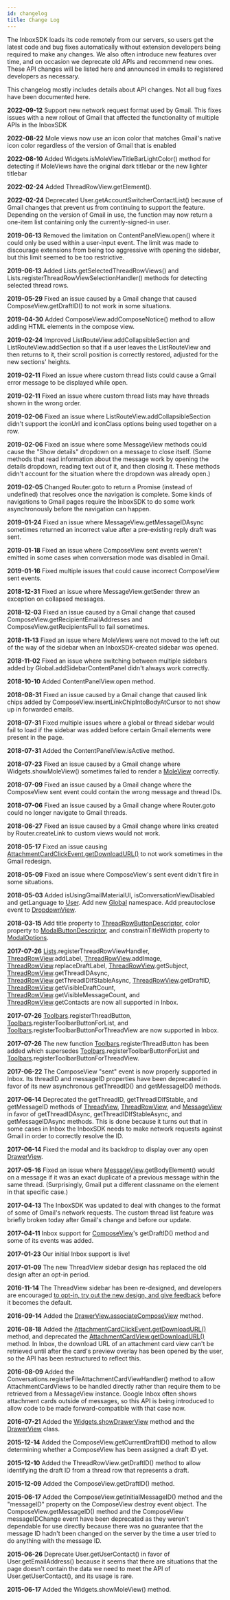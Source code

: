 ```yaml
---
id: changelog
title: Change Log
---
```


The InboxSDK loads its code remotely from our servers, so users get the latest code and bug fixes automatically without extension developers being required to make any changes. We also often introduce new features over time, and on occasion we deprecate old APIs and recommend new ones. These API changes will be listed here and announced in emails to registered developers as necessary.

This changelog mostly includes details about API changes. Not all bug fixes have been documented here.

**2022-09-12** Support new network request format used by Gmail. This fixes issues with a new rollout of Gmail that affected the functionality of multiple APIs in the InboxSDK

**2022-08-22** Mole views now use an icon color that matches Gmail's native icon color regardless of the version of Gmail that is enabled

**2022-08-10** Added Widgets.isMoleViewTitleBarLightColor() method for detecting if MoleViews have the original dark titlebar or the new lighter titlebar

**2022-02-24** Added ThreadRowView.getElement().

**2022-02-24** Deprecated User.getAccountSwitcherContactList() because of Gmail changes that prevent us from continuing to support the feature. Depending on the version of Gmail in use, the function may now return a one-item list containing only the currently-signed-in user.

**2019-06-13** Removed the limitation on ContentPanelView.open() where it could only be used within a user-input event. The limit was made to discourage extensions from being too aggressive with opening the sidebar, but this limit seemed to be too restrictive.

**2019-06-13** Added Lists.getSelectedThreadRowViews() and Lists.registerThreadRowViewSelectionHandler() methods for detecting selected thread rows.

**2019-05-29** Fixed an issue caused by a Gmail change that caused ComposeView.getDraftID() to not work in some situations.

**2019-04-30** Added ComposeView.addComposeNotice() method to allow adding HTML elements in the compose view.

**2019-02-24** Improved ListRouteView.addCollapsibleSection and ListRouteView.addSection so that if a user leaves the ListRouteView and then returns to it, their scroll position is correctly restored, adjusted for the new sections' heights.

**2019-02-11** Fixed an issue where custom thread lists could cause a Gmail error message to be displayed while open.

**2019-02-11** Fixed an issue where custom thread lists may have threads shown in the wrong order.

**2019-02-06** Fixed an issue where ListRouteView.addCollapsibleSection didn't support the iconUrl and iconClass options being used together on a row.

**2019-02-06** Fixed an issue where some MessageView methods could cause the "Show details" dropdown on a message to close itself. (Some methods that read information about the message work by opening the details dropdown, reading text out of it, and then closing it. These methods didn't account for the situation where the dropdown was already open.)

**2019-02-05** Changed Router.goto to return a Promise (instead of undefined) that resolves once the navigation is complete. Some kinds of navigations to Gmail pages require the InboxSDK to do some work asynchronously before the navigation can happen.

**2019-01-24** Fixed an issue where MessageView.getMessageIDAsync sometimes returned an incorrect value after a pre-existing reply draft was sent.

**2019-01-18** Fixed an issue where ComposeView sent events weren't emitted in some cases when conversation mode was disabled in Gmail.

**2019-01-16** Fixed multiple issues that could cause incorrect ComposeView sent events.

**2018-12-31** Fixed an issue where MessageView.getSender threw an exception on collapsed messages.

**2018-12-03** Fixed an issue caused by a Gmail change that caused ComposeView.getRecipientEmailAddresses and ComposeView.getRecipientsFull to fail sometimes.

**2018-11-13** Fixed an issue where MoleViews were not moved to the left out of the way of the sidebar when an InboxSDK-created sidebar was opened.

**2018-11-02** Fixed an issue where switching between multiple sidebars added by Global.addSidebarContentPanel didn't always work correctly.

**2018-10-10** Added ContentPanelView.open method.

**2018-08-31** Fixed an issue caused by a Gmail change that caused link chips added by ComposeView.insertLinkChipIntoBodyAtCursor to not show up in forwarded emails.

**2018-07-31** Fixed multiple issues where a global or thread sidebar would fail to load if the sidebar was added before certain Gmail elements were present in the page.

**2018-07-31** Added the ContentPanelView.isActive method.

**2018-07-23** Fixed an issue caused by a Gmail change where Widgets.showMoleView() sometimes failed to render a [MoleView](www.FFIIIIIXXXXMEEEE.com) correctly.

**2018-07-09** Fixed an issue caused by a Gmail change where the ComposeView sent event could contain the wrong message and thread IDs.

**2018-07-06** Fixed an issue caused by a Gmail change where Router.goto could no longer navigate to Gmail threads.

**2018-06-27** Fixed an issue caused by a Gmail change where links created by Router.createLink to custom views would not work.

**2018-05-17** Fixed an issue causing [AttachmentCardClickEvent.getDownloadURL()](www.FFIIIIIXXXXMEEEE.com) to not work sometimes in the Gmail redesign.

**2018-05-09** Fixed an issue where ComposeView's sent event didn't fire in some situations.

**2018-05-03** Added isUsingGmailMaterialUI, isConversationViewDisabled and getLanguage to [User](www.FFIIIIIXXXXMEEEE.com). Add new [Global](www.FFIIIIIXXXXMEEEE.com) namespace. Add preautoclose event to [DropdownView](www.FFIIIIIXXXXMEEEE.com).

**2018-03-15** Add title property to [ThreadRowButtonDescriptor](www.FFIIIIIXXXXMEEEE.com), color property to [ModalButtonDescriptor](www.FFIIIIIXXXXMEEEE.com), and constrainTitleWidth property to [ModalOptions](www.FFIIIIIXXXXMEEEE.com).

**2017-07-26** [Lists](www.FFIIIIIXXXXMEEEE.com).registerThreadRowViewHandler, [ThreadRowView](www.FFIIIIIXXXXMEEEE.com).addLabel, [ThreadRowView](www.FFIIIIIXXXXMEEEE.com).addImage, [ThreadRowView](www.FFIIIIIXXXXMEEEE.com).replaceDraftLabel, [ThreadRowView](www.FFIIIIIXXXXMEEEE.com).getSubject, [ThreadRowView](www.FFIIIIIXXXXMEEEE.com).getThreadIDAsync, [ThreadRowView](www.FFIIIIIXXXXMEEEE.com).getThreadIDIfStableAsync, [ThreadRowView](www.FFIIIIIXXXXMEEEE.com).getDraftID, [ThreadRowView](www.FFIIIIIXXXXMEEEE.com).getVisibleDraftCount, [ThreadRowView](www.FFIIIIIXXXXMEEEE.com).getVisibleMessageCount, and [ThreadRowView](www.FFIIIIIXXXXMEEEE.com).getContacts are now all supported in Inbox.

**2017-07-26** [Toolbars](www.FFIIIIIXXXXMEEEE.com).registerThreadButton, [Toolbars](www.FFIIIIIXXXXMEEEE.com).registerToolbarButtonForList, and [Toolbars](www.FFIIIIIXXXXMEEEE.com).registerToolbarButtonForThreadView are now supported in Inbox.

**2017-07-26** The new function [Toolbars](www.FFIIIIIXXXXMEEEE.com).registerThreadButton has been added which supersedes [Toolbars](www.FFIIIIIXXXXMEEEE.com).registerToolbarButtonForList and [Toolbars](www.FFIIIIIXXXXMEEEE.com).registerToolbarButtonForThreadView.

**2017-06-22** The ComposeView "sent" event is now properly supported in Inbox. Its threadID and messageID properties have been deprecated in favor of its new asynchronous getThreadID() and getMessageID() methods.

**2017-06-14** Deprecated the getThreadID, getThreadIDIfStable, and getMessageID methods of [ThreadView](www.FFIIIIIXXXXMEEEE.com), [ThreadRowView](www.FFIIIIIXXXXMEEEE.com), and [MessageView](www.FFIIIIIXXXXMEEEE.com) in favor of getThreadIDAsync, getThreadIDIfStableAsync, and getMessageIDAsync methods. This is done because it turns out that in some cases in Inbox the InboxSDK needs to make network requests against Gmail in order to correctly resolve the ID.

**2017-06-14** Fixed the modal and its backdrop to display over any open [DrawerView](www.FFIIIIIXXXXMEEEE.com).

**2017-05-16** Fixed an issue where [MessageView](www.FFIIIIIXXXXMEEEE.com).getBodyElement() would on a message if it was an exact duplicate of a previous message within the same thread. (Surprisingly, Gmail put a different classname on the element in that specific case.)

**2017-04-13** The InboxSDK was updated to deal with changes to the format of some of Gmail's network requests. The custom thread list feature was briefly broken today after Gmail's change and before our update.

**2017-04-11** Inbox support for [ComposeView](www.FFIIIIIXXXXMEEEE.com)'s getDraftID() method and some of its events was added.

**2017-01-23** Our initial Inbox support is live!

**2017-01-09** The new ThreadView sidebar design has replaced the old design after an opt-in period.

**2016-11-14** The ThreadView sidebar has been re-designed, and developers are encouraged [to opt-in, try out the new design, and give feedback](https://groups.google.com/forum/#!topic/inboxsdk/hNwHc5ohOPc) before it becomes the default.

**2016-09-14** Added the [DrawerView.associateComposeView](www.FFIIIIIXXXXMEEEE.com) method.

**2016-08-18** Added the [AttachmentCardClickEvent.getDownloadURL()](www.FFIIIIIXXXXMEEEE.com) method, and deprecated the [AttachmentCardView.getDownloadURL()](www.FFIIIIIXXXXMEEEE.com) method. In Inbox, the download URL of an attachment card view can't be retrieved until after the card's preview overlay has been opened by the user, so the API has been restructured to reflect this.

**2016-08-09** Added the Conversations.registerFileAttachmentCardViewHandler() method to allow AttachmentCardViews to be handled directly rather than require them to be retrieved from a MessageView instance. Google Inbox often shows attachment cards outside of messages, so this API is being introduced to allow code to be made forward-compatible with that case now.

**2016-07-21** Added the [Widgets.showDrawerView](www.FFIIIIIXXXXMEEEE.com) method and the [DrawerView](www.FFIIIIIXXXXMEEEE.com) class.

**2015-12-14** Added the ComposeView.getCurrentDraftID() method to allow determining whether a ComposeView has been assigned a draft ID yet.

**2015-12-10** Added the ThreadRowView.getDraftID() method to allow identifying the draft ID from a thread row that represents a draft.

**2015-12-09** Added the ComposeView.getDraftID() method.

**2015-06-17** Added the ComposeView.getInitialMessageID() method and the "messageID" property on the ComposeView destroy event object. The ComposeView.getMessageID() method and the ComposeView messageIDChange event have been deprecated as they weren't dependable for use directly because there was no guarantee that the message ID hadn't been changed on the server by the time a user tried to do anything with the message ID.

**2015-06-26** Deprecate User.getUserContact() in favor of User.getEmailAddress() because it seems that there are situations that the page doesn't contain the data we need to meet the API of User.getUserContact(), and its usage is rare.

**2015-06-17** Added the Widgets.showMoleView() method.
